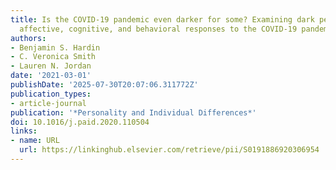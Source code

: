 ```yaml
---
title: Is the COVID-19 pandemic even darker for some? Examining dark personality and
  affective, cognitive, and behavioral responses to the COVID-19 pandemic
authors:
- Benjamin S. Hardin
- C. Veronica Smith
- Lauren N. Jordan
date: '2021-03-01'
publishDate: '2025-07-30T20:07:06.311772Z'
publication_types:
- article-journal
publication: '*Personality and Individual Differences*'
doi: 10.1016/j.paid.2020.110504
links:
- name: URL
  url: https://linkinghub.elsevier.com/retrieve/pii/S0191886920306954
---
```

